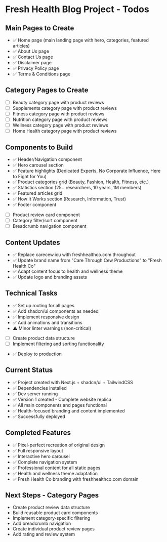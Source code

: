 # Fresh Health Blog Project - Todos

## Main Pages to Create
- ✅ Home page (main landing page with hero, categories, featured articles)
- ✅ About Us page
- ✅ Contact Us page
- ✅ Disclaimer page
- ✅ Privacy Policy page
- ✅ Terms & Conditions page

## Category Pages to Create
- [ ] Beauty category page with product reviews
- [ ] Supplements category page with product reviews
- [ ] Fitness category page with product reviews
- [ ] Nutrition category page with product reviews
- [ ] Wellness category page with product reviews
- [ ] Home Health category page with product reviews

## Components to Build
- ✅ Header/Navigation component
- ✅ Hero carousel section
- ✅ Feature highlights (Dedicated Experts, No Corporate Influence, Here to Fight for You)
- ✅ Product categories grid (Beauty, Fashion, Health, Fitness, etc.)
- ✅ Statistics section (25+ researchers, 10 years, 1M members)
- ✅ Featured articles grid
- ✅ How It Works section (Research, Information, Trust)
- ✅ Footer component
- [ ] Product review card component
- [ ] Category filter/sort component
- [ ] Breadcrumb navigation component

## Content Updates
- ✅ Replace carecew.icu with freshhealthco.com throughout
- ✅ Update brand name from "Care Through Cew Productions" to "Fresh Health Co"
- ✅ Adapt content focus to health and wellness theme
- ✅ Update logo and branding assets

## Technical Tasks
- ✅ Set up routing for all pages
- ✅ Add shadcn/ui components as needed
- ✅ Implement responsive design
- ✅ Add animations and transitions
- ⚠️ Minor linter warnings (non-critical)
- [ ] Create product data structure
- [ ] Implement filtering and sorting functionality
- ✅ Deploy to production

## Current Status
- ✅ Project created with Next.js + shadcn/ui + TailwindCSS
- ✅ Dependencies installed
- ✅ Dev server running
- ✅ Version 1 created - Complete website replica
- ✅ All main components and pages functional
- ✅ Health-focused branding and content implemented
- ✅ Successfully deployed

## Completed Features
- ✅ Pixel-perfect recreation of original design
- ✅ Full responsive layout
- ✅ Interactive hero carousel
- ✅ Complete navigation system
- ✅ Professional content for all static pages
- ✅ Health and wellness theme adaptation
- ✅ Fresh Health Co branding with freshhealthco.com domain

## Next Steps - Category Pages
- Create product review data structure
- Build reusable product card components
- Implement category-specific filtering
- Add breadcrumb navigation
- Create individual product review pages
- Add rating and review system
